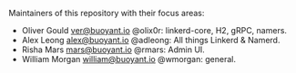 Maintainers of this repository with their focus areas:

* Oliver Gould <ver@buoyant.io> @olix0r: linkerd-core, H2, gRPC, namers.
* Alex Leong <alex@buoyant.io> @adleong: All things Linkerd & Namerd.
* Risha Mars <mars@buoyant.io> @rmars: Admin UI.
* William Morgan <william@buoyant.io> @wmorgan: general.
